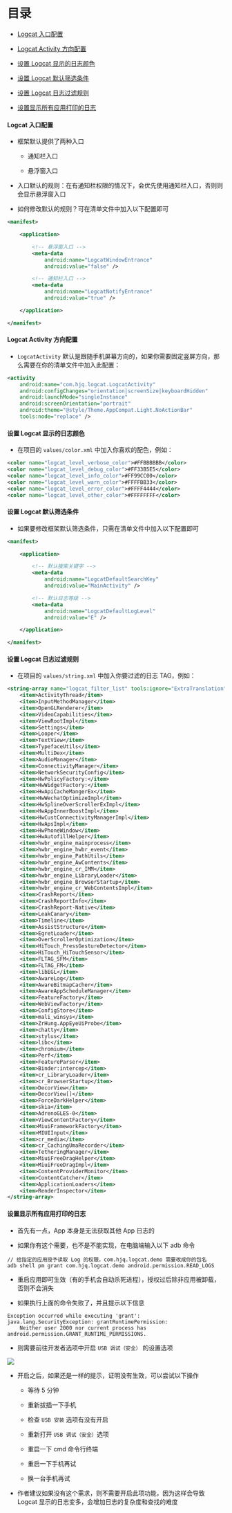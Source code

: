 # 目录

* [Logcat 入口配置](#logcat-入口配置)

* [Logcat Activity 方向配置](#logcat-activity-方向配置)

* [设置 Logcat 显示的日志颜色](#设置-logcat-显示的日志颜色)

* [设置 Logcat 默认筛选条件](#设置-logcat-默认筛选条件)

* [设置 Logcat 日志过滤规则](#设置-logcat-日志过滤规则)

* [设置显示所有应用打印的日志](#设置显示所有应用打印的日志)

#### Logcat 入口配置

* 框架默认提供了两种入口

    * 通知栏入口

    * 悬浮窗入口

* 入口默认的规则：在有通知栏权限的情况下，会优先使用通知栏入口，否则则会显示悬浮窗入口

* 如何修改默认的规则？可在清单文件中加入以下配置即可

```xml
<manifest>

    <application>

        <!-- 悬浮窗入口 -->
        <meta-data
            android:name="LogcatWindowEntrance"
            android:value="false" />

        <!-- 通知栏入口 -->
        <meta-data
            android:name="LogcatNotifyEntrance"
            android:value="true" />

    </application>

</manifest>
```

#### Logcat Activity 方向配置

* `LogcatActivity` 默认是跟随手机屏幕方向的，如果你需要固定竖屏方向，那么需要在你的清单文件中加入此配置：

```xml
<activity
    android:name="com.hjq.logcat.LogcatActivity"
    android:configChanges="orientation|screenSize|keyboardHidden"
    android:launchMode="singleInstance"
    android:screenOrientation="portrait"
    android:theme="@style/Theme.AppCompat.Light.NoActionBar"
    tools:node="replace" />
```

#### 设置 Logcat 显示的日志颜色

* 在项目的 `values/color.xml` 中加入你喜欢的配色，例如：

```xml
<color name="logcat_level_verbose_color">#FFBBBBBB</color>
<color name="logcat_level_debug_color">#FF33B5E5</color>
<color name="logcat_level_info_color">#FF99CC00</color>
<color name="logcat_level_warn_color">#FFFFBB33</color>
<color name="logcat_level_error_color">#FFFF4444</color>
<color name="logcat_level_other_color">#FFFFFFFF</color>
```

#### 设置 Logcat 默认筛选条件

* 如果要修改框架默认筛选条件，只需在清单文件中加入以下配置即可

```xml
<manifest>

    <application>

        <!-- 默认搜索关键字 -->
        <meta-data
            android:name="LogcatDefaultSearchKey"
            android:value="MainActivity" />

        <!-- 默认日志等级 -->
        <meta-data
            android:name="LogcatDefaultLogLevel"
            android:value="E" />

    </application>

</manifest>
```

#### 设置 Logcat 日志过滤规则

* 在项目的 `values/string.xml` 中加入你要过滤的日志 TAG，例如：

```xml
<string-array name="logcat_filter_list" tools:ignore="ExtraTranslation">
    <item>ActivityThread</item>
    <item>InputMethodManager</item>
    <item>OpenGLRenderer</item>
    <item>VideoCapabilities</item>
    <item>ViewRootImpl</item>
    <item>Settings</item>
    <item>Looper</item>
    <item>TextView</item>
    <item>TypefaceUtils</item>
    <item>MultiDex</item>
    <item>AudioManager</item>
    <item>ConnectivityManager</item>
    <item>NetworkSecurityConfig</item>
    <item>HwPolicyFactory:</item>
    <item>HwWidgetFactory:</item>
    <item>HwApiCacheMangerEx</item>
    <item>HwWechatOptimizeImpl</item>
    <item>HwSplineOverScrollerExImpl</item>
    <item>HwAppInnerBoostImpl</item>
    <item>HwCustConnectivityManagerImpl</item>
    <item>HwApsImpl</item>
    <item>HwPhoneWindow</item>
    <item>HwAutofillHelper</item>
    <item>hwbr_engine_mainprocess</item>
    <item>hwbr_engine_hwbr_event</item>
    <item>hwbr_engine_PathUtils</item>
    <item>hwbr_engine_AwContents</item>
    <item>hwbr_engine_cr_IMM</item>
    <item>hwbr_engine_LibraryLoader</item>
    <item>hwbr_engine_BrowserStartup</item>
    <item>hwbr_engine_cr_WebContentsImpl</item>
    <item>CrashReport</item>
    <item>CrashReportInfo</item>
    <item>CrashReport-Native</item>
    <item>LeakCanary</item>
    <item>Timeline</item>
    <item>AssistStructure</item>
    <item>EgretLoader</item>
    <item>OverScrollerOptimization</item>
    <item>HiTouch_PressGestureDetector</item>
    <item>HiTouch_HiTouchSensor</item>
    <item>FLTAG_SFM</item>
    <item>FLTAG_FM</item>
    <item>libEGL</item>
    <item>AwareLog</item>
    <item>AwareBitmapCacher</item>
    <item>AwareAppScheduleManager</item>
    <item>FeatureFactory</item>
    <item>WebViewFactory</item>
    <item>ConfigStore</item>
    <item>mali_winsys</item>
    <item>ZrHung.AppEyeUiProbe</item>
    <item>chatty</item>
    <item>stylus</item>
    <item>libc</item>
    <item>chromium</item>
    <item>Perf</item>
    <item>FeatureParser</item>
    <item>Binder:intercep</item>
    <item>cr_LibraryLoader</item>
    <item>cr_BrowserStartup</item>
    <item>DecorView</item>
    <item>DecorView[]</item>
    <item>ForceDarkHelper</item>
    <item>skia</item>
    <item>AdrenoGLES-0</item>
    <item>ViewContentFactory</item>
    <item>MiuiFrameworkFactory</item>
    <item>MIUIInput</item>
    <item>cr_media</item>
    <item>cr_CachingUmaRecorder</item>
    <item>TetheringManager</item>
    <item>MiuiFreeDragHelper</item>
    <item>MiuiFreeDragImpl</item>
    <item>ContentProviderMonitor</item>
    <item>ContentCatcher</item>
    <item>ApplicationLoaders</item>
    <item>RenderInspector</item>
</string-array>
```

#### 设置显示所有应用打印的日志

* 首先有一点，App 本身是无法获取其他 App 日志的

* 如果你有这个需要，也不是不能实现，在电脑端输入以下 adb 命令

```text
// 给指定的应用授予读取 Log 的权限，com.hjq.logcat.demo 需要改成你的包名
adb shell pm grant com.hjq.logcat.demo android.permission.READ_LOGS
```

* 重启应用即可生效（有的手机会自动杀死进程），授权过后除非应用被卸载，否则不会消失

* 如果执行上面的命令失败了，并且提示以下信息
  
```text
Exception occurred while executing 'grant':
java.lang.SecurityException: grantRuntimePermission: 
    Neither user 2000 nor current process has android.permission.GRANT_RUNTIME_PERMISSIONS.
```

* 则需要前往开发者选项中开启 `USB 调试（安全）` 的设置选项

![](picture/usb_debugging_security_setting.jpg)

* 开启之后，如果还是一样的提示，证明没有生效，可以尝试以下操作

   * 等待 5 分钟

   * 重新拔插一下手机

   * 检查 `USB 安装` 选项有没有开启

   * 重新打开 `USB 调试（安全）`选项

   * 重启一下 cmd 命令行终端

   * 重启一下手机再试

   * 换一台手机再试

* 作者建议如果没有这个需求，则不需要开启此项功能，因为这样会导致 Logcat 显示的日志变多，会增加日志的复杂度和查找的难度